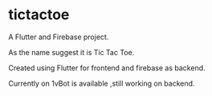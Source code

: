# tictactoe

A Flutter and Firebase project.

As the name suggest it is Tic Tac Toe.

Created using Flutter for frontend and firebase as backend.

Currently on 1vBot is available ,still working on backend.
